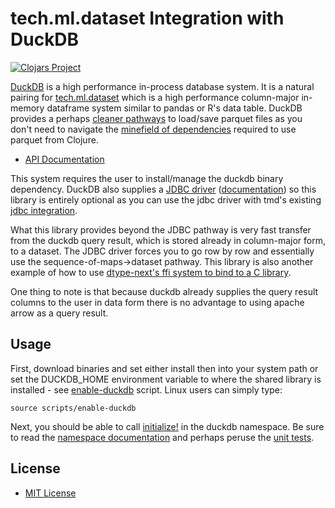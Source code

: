 # tech.ml.dataset Integration with DuckDB

[![Clojars Project](https://clojars.org/com.cnuernber/tmducken/latest-version.svg)](https://clojars.org/com.cnuernber/tmducken)


[DuckDB](https://duckdb.org/) is a high performance in-process database system.  It is a 
natural pairing for [tech.ml.dataset](https://github.com/techascent/tech.ml.dataset) which is 
a high performance column-major in-memory dataframe system similar to pandas or R's data table.
DuckDB provides a perhaps [cleaner pathways](https://duckdb.org/docs/data/overview) to load/save 
parquet files as you don't need to navigate the 
[minefield of dependencies](https://techascent.github.io/tech.ml.dataset/tech.v3.libs.parquet.html) 
required to use parquet from Clojure.


* [API Documentation](https://cnuernber.github.io/tmducken/)


This system requires the user to install/manage the duckdb binary dependency.  DuckDB also supplies a
[JDBC driver](https://search.maven.org/artifact/org.duckdb/duckdb_jdbc) ([documentation](https://duckdb.org/docs/api/java))
so this library is entirely optional as you can use the jdbc driver with tmd's existing
[jdbc integration](https://github.com/techascent/tech.ml.dataset.sql).

 
What this library provides beyond the JDBC pathway is very fast transfer from the
duckdb query result, which is stored already in column-major form, to a dataset.
The JDBC driver forces you to go row by row and essentially use the
sequence-of-maps->dataset pathway.  This library is also another example of how to
use [dtype-next's ffi system to bind to a C library](src/tmducken/duckdb/ffi.clj).


One thing to note is that because duckdb already supplies the query result columns to the
user in data form there is no advantage to using apache arrow as a query result.


## Usage

First, download binaries and set either install then into your
system path or set the DUCKDB_HOME environment variable to where
the shared library is installed - see [enable-duckdb](scripts/enable-duckdb)
script.  Linux users can simply type:

```console
source scripts/enable-duckdb
```

Next, you should be able to call [initialize!](https://cnuernber.github.io/tmducken/tmducken.duckdb.html#var-initialize.21)
in the duckdb namespace.  Be sure to read the [namespace documentation](https://cnuernber.github.io/tmducken/tmducken.duckdb.html)
and perhaps peruse the [unit tests](test/tmducken/duckdb_test.clj).


## License

 * [MIT License](LICENSE)
